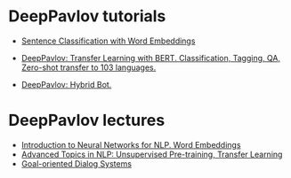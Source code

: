 # DeepPavlov tutorials

* [Sentence Classification with Word Embeddings](https://colab.research.google.com/github/deepmipt/dp_tutorials/blob/master/Tutorial_1_Sentence_classification_with_word_embeddings.ipynb)

* [DeepPavlov: Transfer Learning with BERT. Classification, Tagging, QA, Zero-shot transfer to 103 languages.](http://colab.research.google.com/github/deepmipt/dp_tutorials/blob/master/DeepPavlov_BERT_transfer_learning.ipynb)

* [DeepPavlov: Hybrid Bot.](https://github.com/deepmipt/dp_tutorials/blob/master/Tutorial_3_Hybrid_bot.ipynb)

# DeepPavlov lectures

* [Introduction to Neural Networks for NLP. Word Embeddings](https://docs.google.com/presentation/d/1JkYNMlyZsN4PyDipMfnZLg_99JpLrAgSGDsjAMHHkEQ/edit?usp=sharing)
* [Advanced Topics in NLP: Unsupervised Pre-training, Transfer Learning](https://docs.google.com/presentation/d/1BQW4MfammNmD7LVTcxLSQxNGBjQBed7aZ_imAFJsqnU/edit?usp=sharing)
* [Goal-oriented Dialog
  Systems](https://docs.google.com/presentation/d/1TbGHJJf7HgGWKnNY8U08_oVE23KwKSr0iiNVb95vtU0/edit?usp=sharing)
